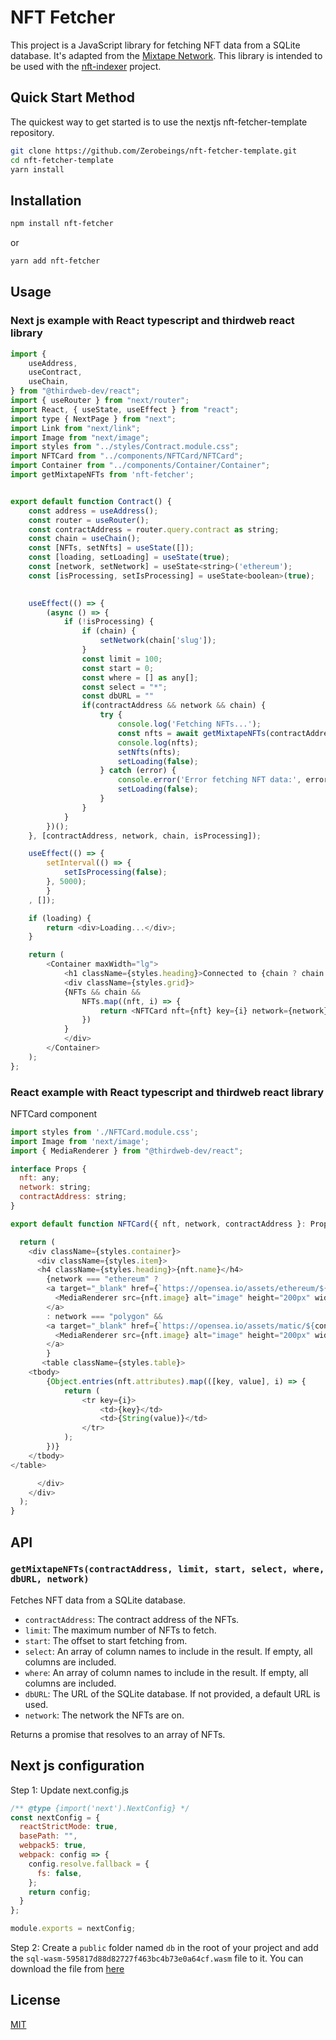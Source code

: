 # NFT Fetcher

This project is a JavaScript library for fetching NFT data from a SQLite database. It's adapted from the [Mixtape Network](https://github.com/mixtape-network). This library is intended to be used with the [nft-indexer](https://github.com/Zerobeings/nft-indexer) project.

## Quick Start Method

The quickest way to get started is to use the nextjs nft-fetcher-template repository.

```bash
git clone https://github.com/Zerobeings/nft-fetcher-template.git
cd nft-fetcher-template
yarn install
```

## Installation

```bash
npm install nft-fetcher
```
or
```bash
yarn add nft-fetcher
```

## Usage

### Next js example with React typescript and thirdweb react library
```javascript
import {
    useAddress,
    useContract,
    useChain,
} from "@thirdweb-dev/react";
import { useRouter } from "next/router";
import React, { useState, useEffect } from "react";
import type { NextPage } from "next";
import Link from "next/link";
import Image from "next/image";
import styles from "../styles/Contract.module.css";
import NFTCard from "../components/NFTCard/NFTCard";
import Container from "../components/Container/Container";
import getMixtapeNFTs from 'nft-fetcher';


export default function Contract() {
    const address = useAddress();
    const router = useRouter();
    const contractAddress = router.query.contract as string;
    const chain = useChain();
    const [NFTs, setNfts] = useState([]);
    const [loading, setLoading] = useState(true);
    const [network, setNetwork] = useState<string>('ethereum');
    const [isProcessing, setIsProcessing] = useState<boolean>(true);

    
    useEffect(() => {
        (async () => {
            if (!isProcessing) {
                if (chain) {
                    setNetwork(chain['slug']);
                }
                const limit = 100;
                const start = 0;
                const where = [] as any[];
                const select = "*";
                const dbURL = ""
                if(contractAddress && network && chain) {
                    try {
                        console.log('Fetching NFTs...');
                        const nfts = await getMixtapeNFTs(contractAddress, limit, start, select, where, dbURL, network);
                        console.log(nfts);
                        setNfts(nfts);
                        setLoading(false);
                    } catch (error) {
                        console.error('Error fetching NFT data:', error);
                        setLoading(false);
                    }
                }
            }
        })();
    }, [contractAddress, network, chain, isProcessing]);

    useEffect(() => {
        setInterval(() => {
            setIsProcessing(false);
        }, 5000); 
        }
    , []);

    if (loading) {
        return <div>Loading...</div>;
    }

    return (
        <Container maxWidth="lg">
            <h1 className={styles.heading}>Connected to {chain ? chain.name : "an unsupported network"}</h1> 
            <div className={styles.grid}>
            {NFTs && chain &&
                NFTs.map((nft, i) => {
                    return <NFTCard nft={nft} key={i} network={network} contractAddress={contractAddress}></NFTCard>;
                })
            }
            </div>
        </Container>
    );
};

```
### React example with React typescript and thirdweb react library

NFTCard component
```javascript
import styles from './NFTCard.module.css';
import Image from 'next/image';
import { MediaRenderer } from "@thirdweb-dev/react";

interface Props {
  nft: any;
  network: string;
  contractAddress: string;
}

export default function NFTCard({ nft, network, contractAddress }: Props) {

  return (
    <div className={styles.container}>
      <div className={styles.item}>
      <h4 className={styles.heading}>{nft.name}</h4>
        {network === "ethereum" ?
        <a target="_blank" href={`https://opensea.io/assets/ethereum/${contractAddress}/${nft.index}`}>
          <MediaRenderer src={nft.image} alt="image" height="200px" width="200px" />
        </a>
        : network === "polygon" &&
        <a target="_blank" href={`https://opensea.io/assets/matic/${contractAddress}/${nft.index}`}>
          <MediaRenderer src={nft.image} alt="image" height="200px" width="200px"  />
        </a>
        }
       <table className={styles.table}>
    <tbody>
        {Object.entries(nft.attributes).map(([key, value], i) => {
            return (
                <tr key={i}>
                    <td>{key}</td>
                    <td>{String(value)}</td>
                </tr>
            );
        })}
    </tbody>
</table>

      </div>
    </div>
  );
}
```


## API

### `getMixtapeNFTs(contractAddress, limit, start, select, where, dbURL, network)`

Fetches NFT data from a SQLite database.

- `contractAddress`: The contract address of the NFTs.
- `limit`: The maximum number of NFTs to fetch.
- `start`: The offset to start fetching from.
- `select`: An array of column names to include in the result. If empty, all columns are included.
- `where`: An array of column names to include in the result. If empty, all columns are included.
- `dbURL`: The URL of the SQLite database. If not provided, a default URL is used.
- `network`: The network the NFTs are on.

Returns a promise that resolves to an array of NFTs.


## Next js configuration

Step 1: Update next.config.js
```javascript
/** @type {import('next').NextConfig} */
const nextConfig = {
  reactStrictMode: true,
  basePath: "",
  webpack5: true,
  webpack: config => {
    config.resolve.fallback = {
      fs: false,
    };
    return config;
  }
};

module.exports = nextConfig;
```

Step 2: Create a `public` folder named `db` in the root of your project and add the `sql-wasm-595817d88d82727f463bc4b73e0a64cf.wasm` file to it. You can download the file from [here](https://github.com/Zerobeings/nft-indexer/tree/main/nextjs-db-file)

## License

[MIT](https://choosealicense.com/licenses/mit/)
